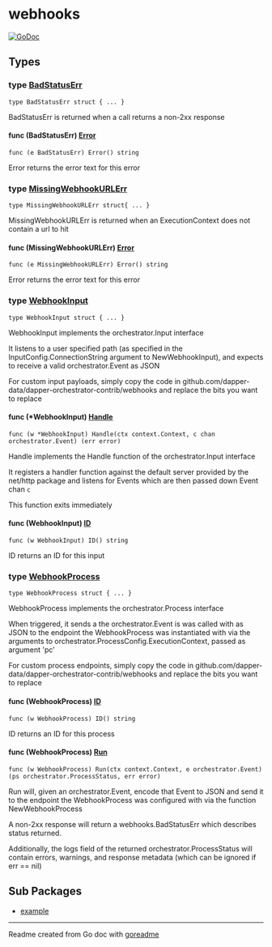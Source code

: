 # webhooks

[![GoDoc](https://img.shields.io/badge/pkg.go.dev-doc-blue)](http://pkg.go.dev/github.com/dapper-data/dapper-orchestrator-contrib/webhooks)

## Types

### type [BadStatusErr](/webhook_process.go#L49)

`type BadStatusErr struct { ... }`

BadStatusErr is returned when a call returns a non-2xx response

#### func (BadStatusErr) [Error](/webhook_process.go#L52)

`func (e BadStatusErr) Error() string`

Error returns the error text for this error

### type [MissingWebhookURLErr](/webhook_process.go#L41)

`type MissingWebhookURLErr struct{ ... }`

MissingWebhookURLErr is returned when an ExecutionContext does not
contain a url to hit

#### func (MissingWebhookURLErr) [Error](/webhook_process.go#L44)

`func (e MissingWebhookURLErr) Error() string`

Error returns the error text for this error

### type [WebhookInput](/webhook_input.go#L19)

`type WebhookInput struct { ... }`

WebhookInput implements the orchestrator.Input interface

It listens to a user specified path (as specified in the InputConfig.ConnectionString
argument to NewWebhookInput), and expects to receive a valid orchestrator.Event as
JSON

For custom input payloads, simply copy the code in github.com/dapper-data/dapper-orchestrator-contrib/webhooks
and replace the bits you want to replace

#### func (*WebhookInput) [Handle](/webhook_input.go#L44)

`func (w *WebhookInput) Handle(ctx context.Context, c chan orchestrator.Event) (err error)`

Handle implements the Handle function of the orchestrator.Input interface

It registers a handler function against the default server provided by the
net/http package and listens for Events which are then passed down Event chan `c`

This function exits immediately

#### func (WebhookInput) [ID](/webhook_input.go#L78)

`func (w WebhookInput) ID() string`

ID returns an ID for this input

### type [WebhookProcess](/webhook_process.go#L64)

`type WebhookProcess struct { ... }`

WebhookProcess implements the orchestrator.Process interface

When triggered, it sends a the orchestrator.Event is was called with
as JSON to the endpoint the WebhookProcess was instantiated with via the arguments to
orchestrator.ProcessConfig.ExecutionContext, passed as argument 'pc'

For custom process endpoints, simply copy the code in github.com/dapper-data/dapper-orchestrator-contrib/webhooks
and replace the bits you want to replace

#### func (WebhookProcess) [ID](/webhook_process.go#L140)

`func (w WebhookProcess) ID() string`

ID returns an ID for this process

#### func (WebhookProcess) [Run](/webhook_process.go#L101)

`func (w WebhookProcess) Run(ctx context.Context, e orchestrator.Event) (ps orchestrator.ProcessStatus, err error)`

Run will, given an orchestrator.Event, encode that Event to JSON and send it
to the endpoint the WebhookProcess was configured with via the function NewWebhookProcess

A non-2xx response will return a webhooks.BadStatusErr which describes status
returned.

Additionally, the logs field of the returned orchestrator.ProcessStatus will contain
errors, warnings, and response metadata (which can be ignored if err == nil)

## Sub Packages

* [example](./example)

---
Readme created from Go doc with [goreadme](https://github.com/posener/goreadme)
